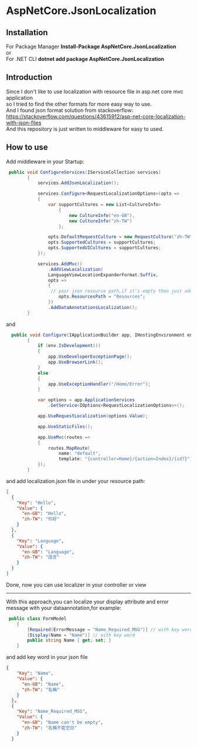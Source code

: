 # AspNetCore.JsonLocalization

## Installation

For Package Manager  <strong>Install-Package AspNetCore.JsonLocalization </strong>
<br/>
or
<br/>
For .NET CLI  <strong>dotnet add package AspNetCore.JsonLocalization</strong>

## Introduction

Since I don't like to use localization with resource file in asp.net core mvc application 
<br/>
so I tried to find the other formats for more easy way to use.
<br/>
And I found json format solution from stackoverflow:
<br/>
https://stackoverflow.com/questions/43615912/asp-net-core-localization-with-json-files
<br/>
And this repository is just written to middleware for easy to used.

## How to use

Add middleware in your Startup:

```c#
 public void ConfigureServices(IServiceCollection services)
        {
            services.AddJsonLocalization();

            services.Configure<RequestLocalizationOptions>(opts =>
            {
                var supportCultures = new List<CultureInfo>
                    {
                        new CultureInfo("en-GB"),
                        new CultureInfo("zh-TW")
                    };

                opts.DefaultRequestCulture = new RequestCulture("zh-TW");
                opts.SupportedCultures = supportCultures;
                opts.SupportedUICultures = supportCultures;
            });

            services.AddMvc()
                .AddViewLocalization(
                LanguageViewLocationExpanderFormat.Suffix,
                opts =>
                {
                 // your json resource path,if it's empty then just add localization.json under your project;otherwise, add localization.json under your resource path
                    opts.ResourcesPath = "Resources"; 
                })
                .AddDataAnnotationsLocalization();
        }

```

and 
```c#
  public void Configure(IApplicationBuilder app, IHostingEnvironment env)
        {
            if (env.IsDevelopment())
            {
                app.UseDeveloperExceptionPage();
                app.UseBrowserLink();
            }
            else
            {
                app.UseExceptionHandler("/Home/Error");
            }

            var options = app.ApplicationServices
                .GetService<IOptions<RequestLocalizationOptions>>();

            app.UseRequestLocalization(options.Value);

            app.UseStaticFiles();

            app.UseMvc(routes =>
            {
                routes.MapRoute(
                    name: "default",
                    template: "{controller=Home}/{action=Index}/{id?}");
            });
        }
```

and add localization.json file in under your resource path:

```json 
[
  {
    "Key": "Hello",
    "Value": {
      "en-GB": "Hello",
      "zh-TW": "你好"
    }
  },
  {
    "Key": "Language",
    "Value": {
      "en-GB": "Language",
      "zh-TW": "語言"
    }
  }
]
```

Done, now you can use localizer in your controller or view

<hr/>

With this approach,you can localize your display attribute and error message with your dataannotation,for example:

```c#
 public class FormModel
    {
        [Required(ErrorMessage = "Name_Required_MSG")] // with key word
        [Display(Name = "Name")] // with key word
        public string Name { get; set; }
    }
```

and add key word in your json file

```json
{
    "Key": "Name",
    "Value": {
      "en-GB": "Name",
      "zh-TW": "名稱"
    }
  },
  {
    "Key": "Name_Required_MSG",
    "Value": {
      "en-GB": "Name can't be empty",
      "zh-TW": "名稱不能空白"
    }
  }
```
